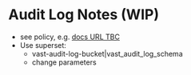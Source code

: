 # Audit Log Notes (WIP)

- see policy, e.g. [docs URL TBC](https://support.vastdata.com/s/topic/0TOV40000000dhJOAQ/protocol-auditing-v46)
- Use superset:
  - vast-audit-log-bucket|vast_audit_log_schema
  - change parameters


